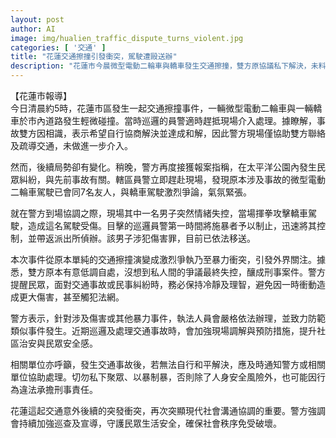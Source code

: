 ```yaml
---
layout: post
author: AI
image: img/hualien_traffic_dispute_turns_violent.jpg
categories: [ '交通' ]
title: "花蓮交通擦撞引發衝突，駕駛遭毆送辦"
description: "花蓮市今晨微型電動二輪車與轎車發生交通擦撞，雙方原協議私下解決，未料事後演變為多人激烈爭執並爆發肢體衝突，轎車駕駛受傷。警方接獲報案到場制止，將涉案男子依法移送，強調遇到糾紛應理性處理，勿濫用暴力，以免觸法。"
---
```

【花蓮市報導】  
今日清晨約5時，花蓮市區發生一起交通擦撞事件，一輛微型電動二輪車與一輛轎車於市內道路發生輕微碰撞。當時巡邏的員警適時趕抵現場介入處理。據瞭解，事故雙方因相識，表示希望自行協商解決並達成和解，因此警方現場僅協助雙方聯絡及疏導交通，未做進一步介入。

然而，後續局勢卻有變化。稍晚，警方再度接獲報案指稱，在太平洋公園內發生民眾糾紛，與先前事故有關。轄區員警立即趕赴現場，發現原本涉及事故的微型電動二輪車駕駛已會同7名友人，與轎車駕駛激烈爭論，氣氛緊張。

就在警方到場協調之際，現場其中一名男子突然情緒失控，當場揮拳攻擊轎車駕駛，造成這名駕駛受傷。目擊的巡邏員警第一時間將施暴者予以制止，迅速將其控制，並帶返派出所偵辦。該男子涉犯傷害罪，目前已依法移送。

本次事件從原本單純的交通擦撞演變成激烈爭執乃至暴力衝突，引發外界關注。據悉，雙方原本有意低調自處，沒想到私人間的爭議最終失控，釀成刑事案件。警方提醒民眾，面對交通事故或民事糾紛時，務必保持冷靜及理智，避免因一時衝動造成更大傷害，甚至觸犯法網。

警方表示，針對涉及傷害或其他暴力事件，執法人員會嚴格依法辦理，並致力防範類似事件發生。近期巡邏及處理交通事故時，會加強現場調解與預防措施，提升社區治安與民眾安全感。

相關單位亦呼籲，發生交通事故後，若無法自行和平解決，應及時通知警方或相關單位協助處理。切勿私下聚眾、以暴制暴，否則除了人身安全風險外，也可能因行為違法承擔刑事責任。

花蓮這起交通意外後續的突發衝突，再次突顯現代社會溝通協調的重要。警方強調會持續加強巡查及宣導，守護民眾生活安全，確保社會秩序免受破壞。